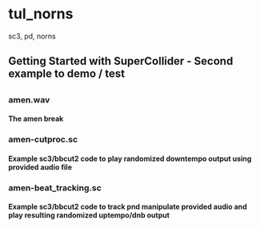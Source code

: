 # tul_norns
sc3, pd, norns
## Getting Started with SuperCollider - Second example to demo / test
##
### amen.wav
#### The amen break
###
### amen-cutproc.sc
#### Example sc3/bbcut2 code to play randomized downtempo output using provided audio file
###
### amen-beat_tracking.sc
#### Example sc3/bbcut2 code to track pnd manipulate provided audio and play resulting randomized uptempo/dnb output
